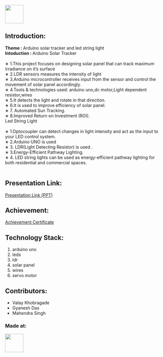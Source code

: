 <p align="center">
</p>

<a href="https://culrav-avishkar.com/"> <img src="https://encrypted-tbn0.gstatic.com/images?q=tbn:ANd9GcRW88oOY1a-HfVDfY9nKIwp30NZcrDgrb741w&s" height=60px> </a>


## Introduction:
  <b>Theme : </b>   Arduino solar tracker and led string light
  <br>
  <b>Intoduction : </b> 
  Arduino Solar Tracker  
  <br>
∗ 1.This project focuses on designing solar panel that can track maximum irradiance on it’s surface 
<br>
∗ 2.LDR sensors measures the intensity of light
<br>
∗ 3.Arduino microcontroller receives input from the sensor and control the movement of solar panel accordingly. 
<br>
∗ 4.Tools & technologies used: arduino uno,dc motor,Light dependent resistor,wires 
<br>
∗ 5.It detects the light and rotate in that direction. 
<br>
∗ 6.It is used to improve efficiency of solar panel. 
<br>
∗ 7. Automated Sun Tracking. 
<br>
∗ 8.Improved Return on Investment (ROI). 
<br>
Led String Light  
<br>
∗ 1.Optocoupler can detect changes in light intensity and act as the input to your LED control system.
<br>
∗ 2.Arduino UNO is used 
<br>
∗ 3. LDR(Light Detecting Resistor) is used . 
<br>
∗ 3.Energy-Efficient Pathway Lighting. 
<br>
∗ 4. LED string lights can be used as energy-efficient pathway lighting for both residential and commercial spaces.  
<br>


  
## Presentation Link:
  <a href="https://docs.google.com/presentation/d/1yyaabKejvLLUKyCEhvuBU-qMxGdASxrf/edit?usp=sharing&ouid=113627339541185276167&rtpof=true&sd=true"> Presentation Link (PPT) </a>
## Achievement:
 <a href="https://drive.google.com/file/d/1Gg0wpREmk_PapddXDiGybowVARj3na8a/view?usp=sharing">Achievement Certificate </a>

  


## Technology Stack:
  1) arduino uno
  2) leds
  3) ldr
  4) solar panel
  5) wires
  6) servo motor
     
  

## Contributors:

* Valay Khobragade
* Gyanesh Das
* Mahendra Singh

### Made at:
<a href="https://culrav-avishkar.com/"> <img src="https://encrypted-tbn0.gstatic.com/images?q=tbn:ANd9GcRW88oOY1a-HfVDfY9nKIwp30NZcrDgrb741w&s" height=60px> </a>
